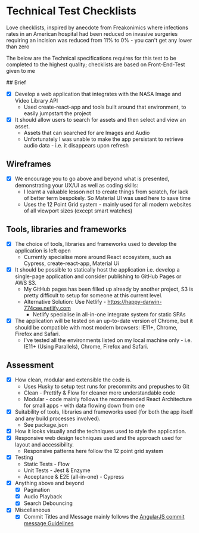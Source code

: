 # Technical Test Checklists 
Love checklists, inspired by anecdote from Freakonimics where infections rates in an American hospital had been reduced on invasive surgeries requiring an incision was reduced from 11% to 0% - you can't get any lower than zero

The below are the Technical specifications requires for this test to be completed to the highest quality; checklists are based on Front-End-Test given to me

## Brief
* [x] Develop a web application that integrates with the NASA Image and Video Library API
  - Used create-react-app and tools built around that environment, to easily jumpstart the project
* [x] It should allow users to search for assets and then select and view an asset.
  - Assets that can searched for are Images and Audio
  - Unfortunately I was unable to make the app persistant to retrieve audio data - i.e. it disappears upon refresh

##  Wireframes
* [x] We encourage you to go above and beyond what is presented, demonstrating your UX/UI as well as coding skills:
  - I learnt a valuable lesson not to create things from scratch, for lack of better term bespokely. So Material UI was used here to save time
  - Uses the 12 Point Grid system - mainly used for all modern websites of all viewport sizes (except smart watches)

## Tools, libraries and frameworks
* [x] The choice of tools, libraries and frameworks used to develop the application is left open 
  - Currently specialise more around React ecosystem, such as Cypress, create-react-app, Material Ui
* [x] It should be possible to statically host the application i.e. develop a single-page application and consider publishing to GitHub Pages or AWS S3.
  - My GitHub pages has been filled up already by another project, S3 is pretty difficult to setup for someone at this current level.
  - Alternative Solution: Use Netlify - https://happy-darwin-774cee.netlify.com
    - Netlify specialise in all-in-one integrate system for static SPAs
* [x] The application will be tested on an up-to-date version of Chrome, but it should be compatible with most modern browsers: IE11+, Chrome, Firefox and Safari.
  - I've tested all the environments listed on my local machine only - i.e. IE11+ (Using Parallels), Chrome, Firefox and Safari.

## Assessment
* [x] How clean, modular and extensible the code is.
  - Uses Husky to setup test runs for precommits and prepushes to Git
  - Clean - Prettify & Flow for cleaner more understandable code
  - Modular - code mainly follows the recommended React Architecture for small apps - with data flowing down from one 
* [x] Suitability of tools, libraries and frameworks used (for both the app itself and any build processes involved).
  - See package.json
* [x] How it looks visually and the techniques used to style the application.
* [x] Responsive web design techniques used and the approach used for layout and accessibility.
  - Responsive patterns here follow the 12 point grid system
* [x] Testing
  - Static Tests - Flow
  - Unit Tests - Jest & Enzyme
  - Acceptance & E2E (all-in-one) - Cypress
* [x] Anything above and beyond
  * [x] Pagination
  * [x] Audio Playback
  * [x] Search Debouncing
* [x] Miscellaneous
    * [x] Commit Titles and Message mainly follows the [AngularJS commit message Guidelines](https://github.com/angular/angular.js/blob/master/DEVELOPERS.md#commits)